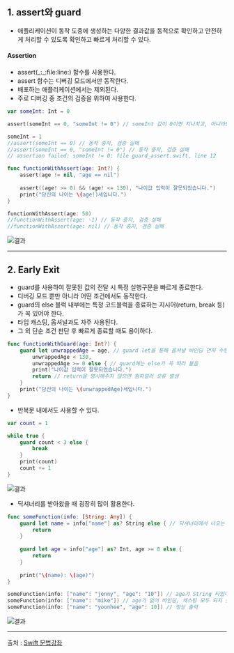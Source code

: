 ## 1. assert와 guard

- 애플리케이션이 동작 도중에 생성하는 다양한 결과값을 동적으로 확인하고 안전하게 처리할 수 있도록 확인하고 빠르게 처리할 수 있다.

#### Assertion

- assert(\_:\_:file:line:) 함수를 사용한다.
- assert 함수는 디버깅 모드에서만 동작한다.
- 배포하는 애플리케이션에서는 제외된다.
- 주로 디버깅 중 조건의 검증을 위하여 사용한다.

```swift
var someInt: Int = 0

assert(someInt == 0, "someInt != 0") // someInt 값이 0이면 지나치고, 아니라면 두번째 매개변수 메시지를 출력한 후 동작 중지

someInt = 1
//assert(someInt == 0) // 동작 중지, 검증 실패
//assert(someInt == 0, "someInt != 0") // 동작 중지, 검증 실패
// assertion failed: someInt != 0: file guard_assert.swift, line 12

func functionWithAssert(age: Int?) {
    assert(age != nil, "age == nil")
    
    assert((age! >= 0) && (age! <= 130), "나이값 입력이 잘못되었습니다.")
    print("당신의 나이는 \(age!)세입니다.")
}

functionWithAssert(age: 50)
//functionWithAssert(age: -1) // 동작 중지, 검증 실패
//functionWithAssert(age: nil) // 동작 중지, 검증 실패

```
![결과](https://user-images.githubusercontent.com/54324782/147422714-661480da-eb22-4e05-ba24-19a1dc076de9.png)


------------------

## 2. Early Exit

- guard를 사용하여 잘못된 값의 전달 시 특정 실행구문을 빠르게 종료한다.
- 디버깅 모드 뿐만 아니라 어떤 조건에서도 동작한다.
- guard의 else 블럭 내부에는 특정 코드블럭을 종료하는 지시어(return, break 등)가 꼭 있어야 한다.
- 타입 캐스팅, 옵셔널과도 자주 사용된다.
- 그 외 단순 조건 판단 후 빠르게 종료할 때도 용이하다.


```swift
func functionWithGuard(age: Int?) {
    guard let unwrappedAge = age, // guard let을 통해 옵셔널 바인딩 먼저 수행, age가 nil이라면 실행 안되고 return됌
        unwrappedAge < 130,
        unwrappedAge >= 0 else { // guard에는 else가 꼭 따라 붙음
        print("나이값 입력이 잘못되었습니다.")
        return // return을 명시해주지 않으면 컴파일러 오류 발생
    }
    print("당신의 나이는 \(unwrappedAge)세입니다.")
}

```

- 반복문 내에서도 사용할 수 있다.

```swift
var count = 1

while true {
    guard count < 3 else {
        break
    }
    print(count)
    count += 1
}

```
![결과](https://user-images.githubusercontent.com/54324782/147422864-297301ad-1c75-4e9a-af2c-cd1cb422c997.png)
  
- 딕셔너리를 받아왔을 때 굉장히 많이 활용한다.

```swift
func someFunction(info: [String: Any]) {
    guard let name = info["name"] as? String else { // 딕셔너리에서 나오는 값들은 모두 옵셔널이다.
        return
    }
    
    guard let age = info["age"] as? Int, age >= 0 else {
        return
    }
    
    print("\(name): \(age)")
}

someFunction(info: ["name": "jenny", "age": "10"]) // age가 String 타입이므로 return
someFunction(info: ["name": "mike"]) // age가 없어 바인딩, 캐스팅 모두 되지 못하므로 return
someFunction(info: ["name": "yoonhee", "age": 10]) // 정상 출력

```
![결과](https://user-images.githubusercontent.com/54324782/147423023-f4fe871f-7f8b-497d-b5d3-64996d94f11c.png)


-------------------
출처 : [Swift 문법강좌](https://www.youtube.com/playlist?list=PLz8NH7YHUj_ZmlgcSETF51Z9GSSU6Uioy)

